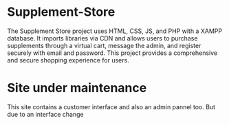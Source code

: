 # Supplement-Store
The Supplement Store project uses HTML, CSS, JS, and PHP with a XAMPP database. It imports libraries via CDN and allows users to purchase supplements through a virtual cart, message the admin, and register securely with email and password. This project provides a comprehensive and secure shopping experience for users.

# Site under maintenance
This site contains a customer interface and also an admin pannel too. But due to an interface change

